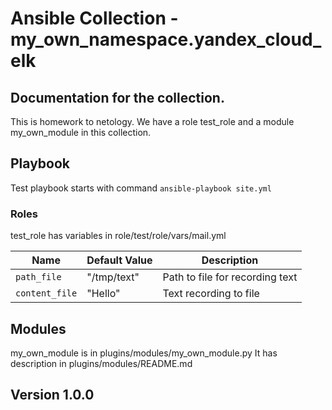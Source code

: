 # Ansible Collection - my_own_namespace.yandex_cloud_elk

## Documentation for the collection.
This is homework to netology. We have a role test_role and a module my_own_module in this collection.

## Playbook
Test playbook starts with command ```ansible-playbook site.yml```

### Roles
test_role has variables in role/test/role/vars/mail.yml

| Name           | Default Value | Description                     |
| -------------- | ------------- |---------------------------------|
| `path_file` | "/tmp/text" | Path to file for recording text |
| `content_file` | "Hello" | Text recording to file          |

## Modules
my_own_module is in plugins/modules/my_own_module.py
It has description in plugins/modules/README.md

## Version 1.0.0
